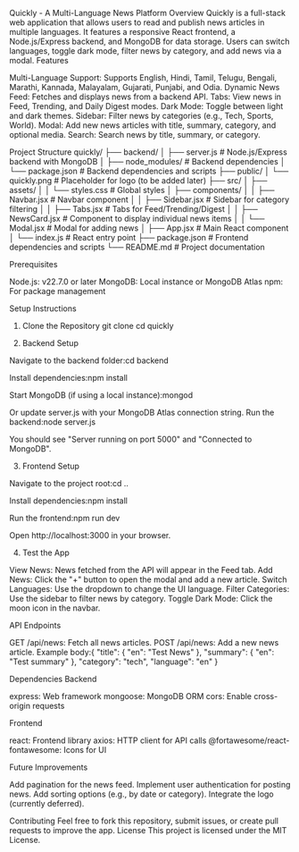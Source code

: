 Quickly - A Multi-Language News Platform
Overview
Quickly is a full-stack web application that allows users to read and publish news articles in multiple languages. It features a responsive React frontend, a Node.js/Express backend, and MongoDB for data storage. Users can switch languages, toggle dark mode, filter news by category, and add news via a modal.
Features

Multi-Language Support: Supports English, Hindi, Tamil, Telugu, Bengali, Marathi, Kannada, Malayalam, Gujarati, Punjabi, and Odia.
Dynamic News Feed: Fetches and displays news from a backend API.
Tabs: View news in Feed, Trending, and Daily Digest modes.
Dark Mode: Toggle between light and dark themes.
Sidebar: Filter news by categories (e.g., Tech, Sports, World).
Modal: Add new news articles with title, summary, category, and optional media.
Search: Search news by title, summary, or category.

Project Structure
quickly/
├── backend/
│   ├── server.js          # Node.js/Express backend with MongoDB
│   ├── node_modules/      # Backend dependencies
│   └── package.json       # Backend dependencies and scripts
├── public/
│   └── quickly.png        # Placeholder for logo (to be added later)
├── src/
│   ├── assets/
│   │   └── styles.css     # Global styles
│   ├── components/
│   │   ├── Navbar.jsx     # Navbar component
│   │   ├── Sidebar.jsx    # Sidebar for category filtering
│   │   ├── Tabs.jsx       # Tabs for Feed/Trending/Digest
│   │   ├── NewsCard.jsx   # Component to display individual news items
│   │   └── Modal.jsx      # Modal for adding news
│   ├── App.jsx            # Main React component
│   └── index.js           # React entry point
├── package.json           # Frontend dependencies and scripts
└── README.md              # Project documentation

Prerequisites

Node.js: v22.7.0 or later
MongoDB: Local instance or MongoDB Atlas
npm: For package management

Setup Instructions
1. Clone the Repository
git clone <repository-url>
cd quickly

2. Backend Setup

Navigate to the backend folder:cd backend


Install dependencies:npm install


Start MongoDB (if using a local instance):mongod

Or update server.js with your MongoDB Atlas connection string.
Run the backend:node server.js

You should see "Server running on port 5000" and "Connected to MongoDB".

3. Frontend Setup

Navigate to the project root:cd ..


Install dependencies:npm install


Run the frontend:npm run dev

Open http://localhost:3000 in your browser.

4. Test the App

View News: News fetched from the API will appear in the Feed tab.
Add News: Click the "+" button to open the modal and add a new article.
Switch Languages: Use the dropdown to change the UI language.
Filter Categories: Use the sidebar to filter news by category.
Toggle Dark Mode: Click the moon icon in the navbar.

API Endpoints

GET /api/news: Fetch all news articles.
POST /api/news: Add a new news article.
Example body:{
  "title": { "en": "Test News" },
  "summary": { "en": "Test summary" },
  "category": "tech",
  "language": "en"
}





Dependencies
Backend

express: Web framework
mongoose: MongoDB ORM
cors: Enable cross-origin requests

Frontend

react: Frontend library
axios: HTTP client for API calls
@fortawesome/react-fontawesome: Icons for UI

Future Improvements

Add pagination for the news feed.
Implement user authentication for posting news.
Add sorting options (e.g., by date or category).
Integrate the logo (currently deferred).

Contributing
Feel free to fork this repository, submit issues, or create pull requests to improve the app.
License
This project is licensed under the MIT License.
